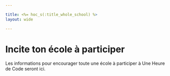 ```yaml
---

title: <%= hoc_s(:title_whole_school) %>
layout: wide

---
```


# Incite ton école à participer

Les informations pour encourager toute une école à participer à Une Heure de Code seront ici.